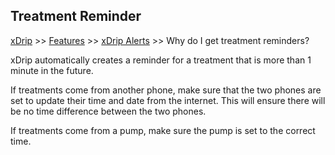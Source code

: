 ## Treatment Reminder
[xDrip](../../README.md) >> [Features](../Features_page.md) >> [xDrip Alerts](../Alerts_page.md) >> Why do I get treatment reminders?  
  
xDrip automatically creates a reminder for a treatment that is more than 1 minute in the future.  
  
If treatments come from another phone, make sure that the two phones are set to update their time and date from the internet.  This will ensure there will be no time difference between the two phones.  
  
If treatments come from a pump, make sure the pump is set to the correct time.  

  
